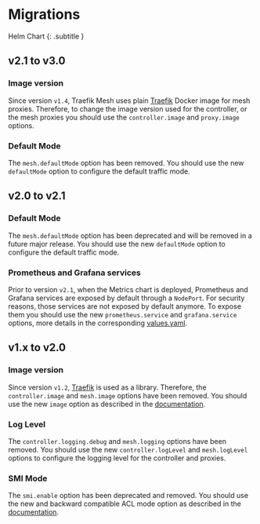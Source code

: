 # Migrations

Helm Chart
{: .subtitle }

## v2.1 to v3.0

### Image version

Since version `v1.4`, Traefik Mesh uses plain [Traefik](https://github.com/traefik/traefik/) Docker image for mesh proxies.
Therefore, to change the image version used for the controller, or the mesh proxies you should use the `controller.image` and `proxy.image` options.

### Default Mode

The `mesh.defaultMode` option has been removed.
You should use the new `defaultMode` option to configure the default traffic mode.

## v2.0 to v2.1

### Default Mode

The `mesh.defaultMode` option has been deprecated and will be removed in a future major release.
You should use the new `defaultMode` option to configure the default traffic mode.

### Prometheus and Grafana services

Prior to version `v2.1`, when the Metrics chart is deployed, Prometheus and Grafana services are exposed by default through a `NodePort`.
For security reasons, those services are not exposed by default anymore. 
To expose them you should use the new `prometheus.service` and `grafana.service` options, more details in the corresponding [values.yaml](https://github.com/traefik/mesh/blob/e59b861ac91261b950663410a6223a02fc7e2290/helm/chart/mesh/charts/metrics/values.yaml).

## v1.x to v2.0

### Image version

Since version `v1.2`, [Traefik](https://github.com/traefik/traefik/) is used as a library.
Therefore, the `controller.image` and `mesh.image` options have been removed.
You should use the new `image` option as described in the [documentation](../install.md#deploy-helm-chart).    

### Log Level

The `controller.logging.debug` and `mesh.logging` options have been removed.
You should use the new `controller.logLevel` and `mesh.logLevel` options to configure the logging level for the controller and proxies.

### SMI Mode

The `smi.enable` option has been deprecated and removed.
You should use the new and backward compatible ACL mode option as described in the [documentation](../install.md#access-control-list).
